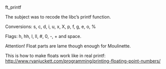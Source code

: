 ft_printf

The subject was to recode the libc’s printf function.

Conversions: s, c, d, i, u, x, X, p, f, g, e, o, %

Flags: h, hh, l, ll, #, 0, -, + and space.

Attention!
Float parts are lame though enough for Moulinette.

This is how to make floats work like in real printf:
http://www.ryanjuckett.com/programming/printing-floating-point-numbers/
